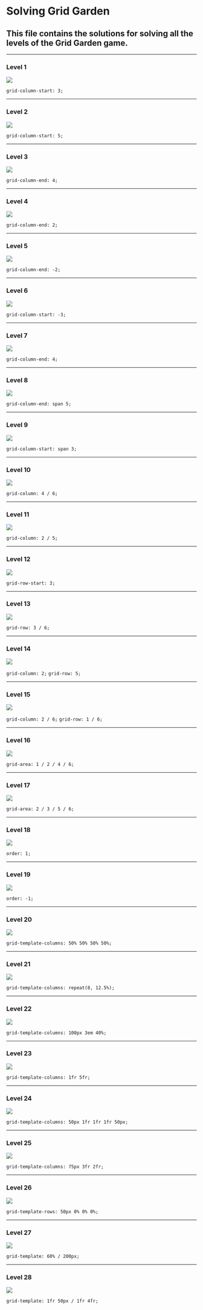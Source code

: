 # Solving Grid Garden

## This file contains the solutions for solving all the levels of the Grid Garden game.

***
### Level 1
![](./image/1.png)

`grid-column-start: 3;`

***
### Level 2
![](./image/2.png)

`grid-column-start: 5;`

***
### Level 3
![](./image/3.png)

`grid-column-end: 4;`

***
### Level 4
![](./image/4.png)

`grid-column-end: 2;`

***
### Level 5
![](./image/5.png)

`grid-column-end: -2;`

***
### Level 6
![](./image/6.png)

`grid-column-start: -3;`

***
### Level 7
![](./image/7.png)

`grid-column-end: 4;`

***
### Level 8
![](./image/8.png)

`grid-column-end: span 5;`

***
### Level 9
![](./image/9.png)

`grid-column-start: span 3;`

***
### Level 10
![](./image/10.png)

`grid-column: 4 / 6;`

***
### Level 11
![](./image/11.png)

`grid-column: 2 / 5;`

***
### Level 12
![](./image/12.png)

`grid-row-start: 3;`

***
### Level 13
![](./image/13.png)

`grid-row: 3 / 6;`

***
### Level 14
![](./image/14.png)

`grid-column: 2;`
`grid-row: 5;`

***
### Level 15
![](./image/15.png)

`grid-column: 2 / 6;`
`grid-row: 1 / 6;`

***
### Level 16
![](./image/16.png)

`grid-area: 1 / 2 / 4 / 6;`

***
### Level 17
![](./image/17.png)

`grid-area: 2 / 3 / 5 / 6;`

***
### Level 18
![](./image/18.png)

`order: 1;`

***
### Level 19
![](./image/19.png)

`order: -1;`

***
### Level 20
![](./image/20.png)

`grid-template-columns: 50% 50% 50% 50%;`

***
### Level 21
![](./image/21.png)

`grid-template-columns: repeat(8, 12.5%);`

***
### Level 22
![](./image/22.png)

`grid-template-columns: 100px 3em 40%;`

***
### Level 23
![](./image/23.png)

`grid-template-columns: 1fr 5fr;`

***
### Level 24
![](./image/24.png)

`grid-template-columns: 50px 1fr 1fr 1fr 50px;`

***
### Level 25
![](./image/25.png)

`grid-template-columns: 75px 3fr 2fr;`

***
### Level 26
![](./image/26.png)

`grid-template-rows: 50px 0% 0% 0%;`

***
### Level 27
![](./image/27.png)

`grid-template: 60% / 200px;`

***
### Level 28
![](./image/28.png)

`grid-template: 1fr 50px / 1fr 4fr;`
